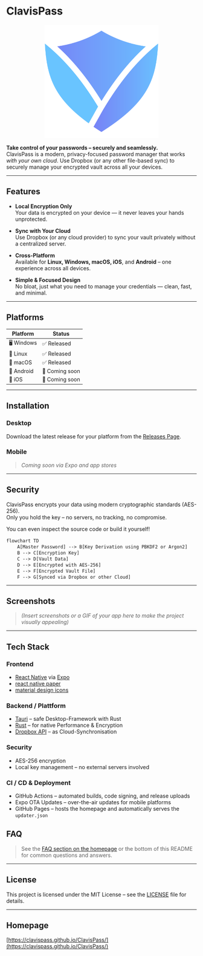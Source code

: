 # ClavisPass
<p align="center">
  <img src="/assets/icon.svg" alt="Screenshot" width="300" />
</p>

**Take control of your passwords – securely and seamlessly.**  
ClavisPass is a modern, privacy-focused password manager that works *with your own cloud*. Use Dropbox (or any other file-based sync) to securely manage your encrypted vault across all your devices.

---

## Features

- **Local Encryption Only**  
  Your data is encrypted on your device — it never leaves your hands unprotected.

- **Sync with Your Cloud**  
  Use Dropbox (or any cloud provider) to sync your vault privately without a centralized server.

- **Cross-Platform**  
  Available for **Linux, Windows, macOS, iOS**, and **Android** – one experience across all devices.

- **Simple & Focused Design**  
  No bloat, just what you need to manage your credentials — clean, fast, and minimal.

---

## Platforms

| Platform | Status |
|---------|--------|
| 🖥️ Windows | ✅ Released |
| 🐧 Linux   | ✅ Released |
| 🍎 macOS   | ✅ Released |
| 📱 Android | 🚧 Coming soon |
| 📱 iOS     | 🚧 Coming soon |

---

## Installation

### Desktop

Download the latest release for your platform from the [Releases Page](https://github.com/ClavisPass/ClavisPass/releases).

### Mobile

> *Coming soon via Expo and app stores*

---

## Security

ClavisPass encrypts your data using modern cryptographic standards (AES-256).  
Only you hold the key – no servers, no tracking, no compromise.

You can even inspect the source code or build it yourself!

```mermaid
flowchart TD
    A[Master Password] --> B[Key Derivation using PBKDF2 or Argon2]
    B --> C[Encryption Key]
    C --> D[Vault Data]
    D --> E[Encrypted with AES-256]
    E --> F[Encrypted Vault File]
    F --> G[Synced via Dropbox or other Cloud]
```

---

## Screenshots

> *(Insert screenshots or a GIF of your app here to make the project visually appealing)*

---

## Tech Stack

### Frontend
- [React Native](https://reactnative.dev/) via [Expo](https://docs.expo.dev/versions/latest/)
- [react native paper](https://callstack.github.io/react-native-paper/docs/)
- [material design icons](https://pictogrammers.com/library/mdi/)

### Backend / Plattform
- [Tauri](https://tauri.app/) – safe Desktop-Framework with Rust
- [Rust](https://www.rust-lang.org/) – for native Performance & Encryption
- [Dropbox API](https://www.dropbox.com/developers) – as Cloud-Synchronisation

### Security
- AES-256 encryption
- Local key management – no external servers involved

### CI / CD & Deployment
- GitHub Actions – automated builds, code signing, and release uploads
- Expo OTA Updates – over-the-air updates for mobile platforms
- GitHub Pages – hosts the homepage and automatically serves the `updater.json`

## FAQ

> See the [FAQ section on the homepage](https://clavispass.github.io/ClavisPass/) or the bottom of this README for common questions and answers.

---

## License

This project is licensed under the MIT License – see the [LICENSE](LICENSE) file for details.

---

## Homepage

[https://clavispass.github.io/ClavisPass/](https://clavispass.github.io/ClavisPass/)